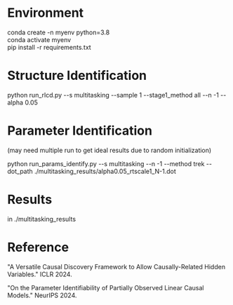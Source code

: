 # Environment
conda create -n myenv python=3.8\
conda activate myenv\
pip install -r requirements.txt

# Structure Identification 
python run_rlcd.py --s multitasking --sample 1 --stage1_method all --n -1 --alpha 0.05 

# Parameter Identification 

(may need multiple run to get ideal results due to random initialization)

python run_params_identify.py --s multitasking --n -1 --method trek --dot_path ./multitasking_results/alpha0.05_rtscale1_N-1.dot

# Results
in ./multitasking_results

# Reference
"A Versatile Causal Discovery Framework to Allow Causally-Related Hidden Variables." ICLR 2024.

"On the Parameter Identifiability of Partially Observed Linear Causal Models." NeurIPS 2024.
